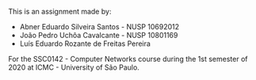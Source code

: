 This is an assignment made by:

* Abner Eduardo Silveira Santos - NUSP 10692012
* João Pedro Uchôa Cavalcante - NUSP 10801169
* Luís Eduardo Rozante de Freitas Pereira

For the SSC0142 - Computer Networks course during the 1st semester of 2020 at ICMC - University of São Paulo.

